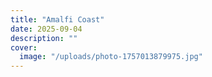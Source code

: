 ```yaml
---
title: "Amalfi Coast"
date: 2025-09-04
description: ""
cover:
  image: "/uploads/photo-1757013879975.jpg"
---
```


